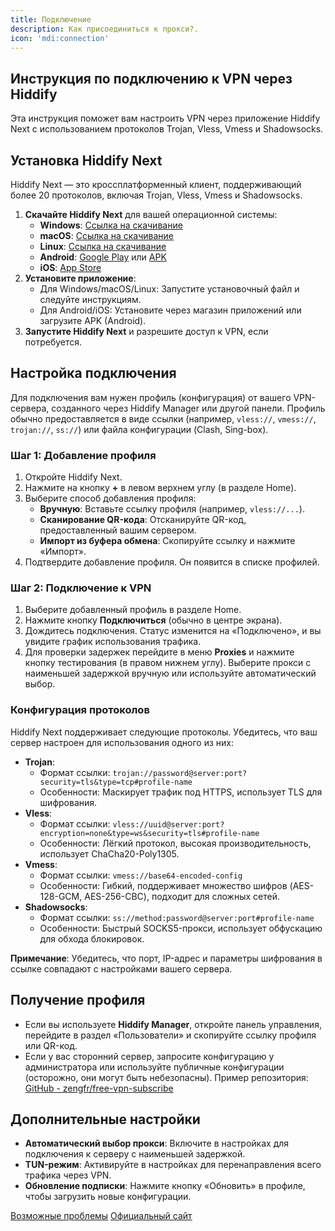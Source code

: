 ```yaml
---
title: Подключение
description: Как присоединиться к прокси?.
icon: 'mdi:connection'
---
```



## Инструкция по подключению к VPN через Hiddify

Эта инструкция поможет вам настроить VPN через приложение Hiddify Next с использованием протоколов Trojan, Vless, Vmess и Shadowsocks.

## Установка Hiddify Next

Hiddify Next — это кроссплатформенный клиент, поддерживающий более 20 протоколов, включая Trojan, Vless, Vmess и Shadowsocks.[](https://hiddify.com/)

1. **Скачайте Hiddify Next** для вашей операционной системы:
   - **Windows**: [Ссылка на скачивание](https://github.com/hiddify/hiddify-app/releases/latest/download/Hiddify-Windows-Setup-x64.Msix)
   - **macOS**: [Ссылка на скачивание](https://github.com/hiddify/hiddify-app/releases/latest/download/Hiddify-MacOS.dmg)
   - **Linux**: [Ссылка на скачивание](https://github.com/hiddify/hiddify-app/releases/latest/download/Hiddify-Linux-x64.AppImage)
   - **Android**: [Google Play](https://play.google.com/store/apps/details?id=app.hiddify.com) или [APK](https://github.com/hiddify/hiddify-app/releases/latest/download/Hiddify-Android-universal.apk)
   - **iOS**: [App Store](https://apps.apple.com/us/app/hiddify-proxy-vpn/id6596777532?platform=iphone)
2. **Установите приложение**:
   - Для Windows/macOS/Linux: Запустите установочный файл и следуйте инструкциям.
   - Для Android/iOS: Установите через магазин приложений или загрузите APK (Android).
3. **Запустите Hiddify Next** и разрешите доступ к VPN, если потребуется.

## Настройка подключения

Для подключения вам нужен профиль (конфигурация) от вашего VPN-сервера, созданного через Hiddify Manager или другой панели. Профиль обычно предоставляется в виде ссылки (например, `vless://`, `vmess://`, `trojan://`, `ss://`) или файла конфигурации (Clash, Sing-box).

### Шаг 1: Добавление профиля

1. Откройте Hiddify Next.
2. Нажмите на кнопку **+** в левом верхнем углу (в разделе Home).
3. Выберите способ добавления профиля:
   - **Вручную**: Вставьте ссылку профиля (например, `vless://...`).
   - **Сканирование QR-кода**: Отсканируйте QR-код, предоставленный вашим сервером.
   - **Импорт из буфера обмена**: Скопируйте ссылку и нажмите «Импорт».
4. Подтвердите добавление профиля. Он появится в списке профилей.

### Шаг 2: Подключение к VPN

1. Выберите добавленный профиль в разделе Home.
2. Нажмите кнопку **Подключиться** (обычно в центре экрана).
3. Дождитесь подключения. Статус изменится на «Подключено», и вы увидите график использования трафика.
4. Для проверки задержек перейдите в меню **Proxies** и нажмите кнопку тестирования (в правом нижнем углу). Выберите прокси с наименьшей задержкой вручную или используйте автоматический выбор.

### Конфигурация протоколов

Hiddify Next поддерживает следующие протоколы. Убедитесь, что ваш сервер настроен для использования одного из них:

- **Trojan**:
  - Формат ссылки: `trojan://password@server:port?security=tls&type=tcp#profile-name`
  - Особенности: Маскирует трафик под HTTPS, использует TLS для шифрования.[](https://vpn.how/en/pages/v2ray-vmess-vless-and-trojan-protocol-comparison.html)
- **Vless**:
  - Формат ссылки: `vless://uuid@server:port?encryption=none&type=ws&security=tls#profile-name`
  - Особенности: Лёгкий протокол, высокая производительность, использует ChaCha20-Poly1305.[](https://vpn.how/en/pages/v2ray-vmess-vless-and-trojan-protocol-comparison.html)
- **Vmess**:
  - Формат ссылки: `vmess://base64-encoded-config`
  - Особенности: Гибкий, поддерживает множество шифров (AES-128-GCM, AES-256-CBC), подходит для сложных сетей.[](https://vpn.how/en/pages/v2ray-vmess-vless-and-trojan-protocol-comparison.html)
- **Shadowsocks**:
  - Формат ссылки: `ss://method:password@server:port#profile-name`
  - Особенности: Быстрый SOCKS5-прокси, использует обфускацию для обхода блокировок.[](https://cloudzy.com/blog/shadowsocks-config/)

**Примечание**: Убедитесь, что порт, IP-адрес и параметры шифрования в ссылке совпадают с настройками вашего сервера.

## Получение профиля

- Если вы используете **Hiddify Manager**, откройте панель управления, перейдите в раздел «Пользователи» и скопируйте ссылку профиля или QR-код.
- Если у вас сторонний сервер, запросите конфигурацию у администратора или используйте публичные конфигурации (осторожно, они могут быть небезопасны). Пример репозитория: [GitHub - zengfr/free-vpn-subscribe](#) <!-- Замените на https://github.com/zengfr/free-vpn-subscribe -->[](https://github.com/zengfr/free-vpn-subscribe)

## Дополнительные настройки

- **Автоматический выбор прокси**: Включите в настройках для подключения к серверу с наименьшей задержкой.
- **TUN-режим**: Активируйте в настройках для перенаправления всего трафика через VPN.
- **Обновление подписки**: Нажмите кнопку «Обновить» в профиле, чтобы загрузить новые конфигурации.

<div class="mt-6 flex gap-4">
  <a href="troubleshooting" class="inline-flex items-center px-4 py-2 bg-primary text-primary-foreground rounded-md hover:bg-primary/90">Возможные проблемы</a>
  <a href="https://hiddify.com" class="inline-flex items-center px-4 py-2 border border-muted text-foreground rounded-md hover:bg-muted">Официальный сайт</a>
</div>